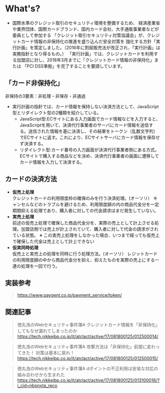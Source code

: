 # What's?
- 国際水準のクレジット取引のセキュリティ環境を整備するため、
経済産業省や業界団体、国際カードブランド、国内カード会社、大手通販事業者などが委員として参加する
「クレジット取引セキュリティ対策協議会」が、クレジットカード情報の非保持化の推進を盛り込んだ安全対策を
強化する方針「実行計画」を策定しました。（2016年に割賦販売法が改正され、「実行計画」は実務指針となり得るもの。）
「実行計画」では、クレジットカードを利用する加盟店に対し、2018年3月までに「クレジットカード情報の非保持化」または
「PCI DSS準拠」を完了することを要請しています。

## 「カード非保持化」
非保持の3要素：非処理・非保存・非通過
- 実行計画の指針では、カード情報を保持しない決済方法として、JavaScript型とリダイレクト型の2種類を紹介している。
    - JavaScript型:ECサイトにある入力画面でカード情報などを入力すると、JavaScriptを用いて、決済代行事業者のサーバにカード情報を送信する。送信された情報を基に決済し、その結果をトークン（乱数文字列）でECサイトに返す。これにより、ECサイトサーバにカード情報を保存せず決済する。
    - リダイレクト型:カード番号の入力画面が決済代行事業者側にある方式。ECサイトで購入する商品などを決め、決済代行事業者の画面に遷移してカード情報を入力して決済する。

## カードの決済方法
- <strong>仮売上処理</strong></br>
クレジットカードの利用限度枠の確保のみを行う決済処理。(オーソリ）
キャンセルなどのトラブルを避けるため、利用限度額の内の商品代金分を一定期間抑える処理であり、購入者に対しての代金請求はまだ発生していない。
- <strong>実売上処理</strong></br>
前述の仮売上処理で確保した商品代金分を、実際の売上として計上させる処理。加盟店側では売上が計上されていて、購入者に対して代金の請求がされている状態。
※ この実売上処理をしなかった場合、いつまで経っても仮売上で確保した代金は売上として計上できない
- <strong>仮実同時処理</strong></br>
仮売上と実売上の処理を同時に行う処理方法。(オーソリ）
レジットカードの利用限度額の中から商品代金分を抑え、抑えたものを実際の売上にする一連の処理を一回で行う。

## 実装参考
> https://www.paygent.co.jp/payment_service/token/
    
## 関連記事
> 徳丸浩のWebセキュリティ事件簿A
> クレジットカード情報を「非保持化」してもなぜ漏れてしまったのか
> https://tech.nikkeibp.co.jp/it/atclact/active/17/081800125/012500014/

> 徳丸浩のWebセキュリティ事件簿A
> 攻撃方法は「非保持化」前提に変わってきた！ 対策は基本に戻れ！
> https://tech.nikkeibp.co.jp/it/atclact/active/17/081800125/012500015/

> 徳丸浩のWebセキュリティ事件簿A
> dポイントの不正利用は安易な対応の組み合わせから生まれた
> https://tech.nikkeibp.co.jp/it/atclact/active/17/081800125/013100016/?i_cid=nbpnxta_reco
